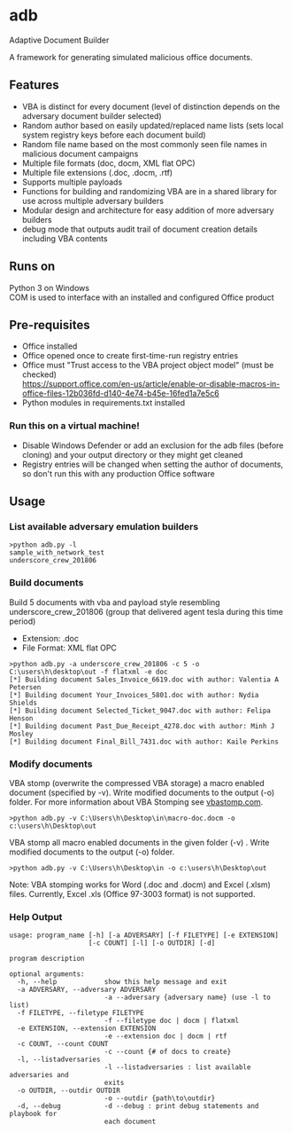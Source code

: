 # adb
Adaptive Document Builder

A framework for generating simulated malicious office documents.

## Features

* VBA is distinct for every document (level of distinction depends on the adversary document builder selected)
* Random author based on easily updated/replaced name lists (sets local system registry keys before each document build)
* Random file name based on the most commonly seen file names in malicious document campaigns
* Multiple file formats (doc, docm, XML flat OPC)
* Multiple file extensions (.doc, .docm, .rtf)
* Supports multiple payloads
* Functions for building and randomizing VBA are in a shared library for use across multiple adversary builders
* Modular design and architecture for easy addition of more adversary builders
* debug mode that outputs audit trail of document creation details including VBA contents

## Runs on

Python 3 on Windows</br>
COM is used to interface with an installed and configured Office product

## Pre-requisites

- Office installed
- Office opened once to create first-time-run registry entries
- Office must "Trust access to the VBA project object model" (must be checked)</br>
    https://support.office.com/en-us/article/enable-or-disable-macros-in-office-files-12b036fd-d140-4e74-b45e-16fed1a7e5c6
- Python modules in requirements.txt installed

### Run this on a virtual machine!
 - Disable Windows Defender or add an exclusion for the adb files (before cloning) and your output directory or they might get cleaned
 - Registry entries will be changed when setting the author of documents, so don't run this with any production Office software

## Usage

### List available adversary emulation builders

```
>python adb.py -l
sample_with_network_test
underscore_crew_201806
```

### Build documents

Build 5 documents with vba and payload style resembling underscore_crew_201806 (group that delivered agent tesla during this time period)

* Extension: .doc
* File Format: XML flat OPC

```
>python adb.py -a underscore_crew_201806 -c 5 -o C:\users\h\desktop\out -f flatxml -e doc
[*] Building document Sales_Invoice_6619.doc with author: Valentia A Petersen
[*] Building document Your_Invoices_5801.doc with author: Nydia Shields
[*] Building document Selected_Ticket_9047.doc with author: Felipa Henson
[*] Building document Past_Due_Receipt_4278.doc with author: Minh J Mosley
[*] Building document Final_Bill_7431.doc with author: Kaile Perkins
```

### Modify documents

VBA stomp (overwrite the compressed VBA storage) a macro enabled document (specified by -v). Write modified documents to the output (-o) folder. For more information about VBA Stomping see [vbastomp.com](https://vbastomp.com).

```
>python adb.py -v C:\Users\h\Desktop\in\macro-doc.docm -o c:\users\h\Desktop\out
```

VBA stomp all macro enabled documents in the given folder (-v) . Write modified documents to the output (-o) folder.

```
>python adb.py -v C:\Users\h\Desktop\in -o c:\users\h\Desktop\out
```

Note: VBA stomping works for Word (.doc and .docm) and Excel (.xlsm) files. Currently, Excel .xls (Office 97-3003 format) is not supported.

### Help Output
```
usage: program_name [-h] [-a ADVERSARY] [-f FILETYPE] [-e EXTENSION]
                    [-c COUNT] [-l] [-o OUTDIR] [-d]

program description

optional arguments:
  -h, --help            show this help message and exit
  -a ADVERSARY, --adversary ADVERSARY
                        -a --adversary {adversary name} (use -l to list)
  -f FILETYPE, --filetype FILETYPE
                        -f --filetype doc | docm | flatxml
  -e EXTENSION, --extension EXTENSION
                        -e --extension doc | docm | rtf
  -c COUNT, --count COUNT
                        -c --count {# of docs to create}
  -l, --listadversaries
                        -l --listadversaries : list available adversaries and
                        exits
  -o OUTDIR, --outdir OUTDIR
                        -o --outdir {path\to\outdir}
  -d, --debug           -d --debug : print debug statements and playbook for
                        each document
```
